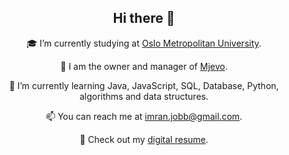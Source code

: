 <!-- Introduction -->
<h2 align="center">Hi there 👋</h2>

<!-- Education -->
<p align="center">
  🎓 I’m currently studying at <a href="https://www.oslomet.no/">Oslo Metropolitan University</a>.
</p>

<!-- Work -->
<p align="center">
  🔑 I am the owner and manager of <a href="https://www.mjevo.no/">Mjevo</a>.
</p>

<!-- Learning -->
<p align="center">
  🌱 I’m currently learning Java, JavaScript, SQL, Database, Python, algorithms and data structures.
</p>

<!-- Contact -->
<p align="center">
  📫 You can reach me at <a href="mailto:imran.jobb@gmail.com">imran.jobb@gmail.com</a>.
</p>

<!-- Resume -->
<p align="center">
  📜 Check out my <a href="https://aliimrananjum.github.io/Digital_Resume/">digital resume</a>.
</p>
